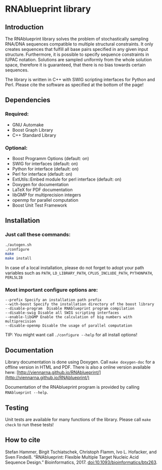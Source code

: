 
# RNAblueprint library

## Introduction

The RNAblueprint library solves the problem of stochastically sampling RNA/DNA sequences
compatible to multiple structural constraints.
It only creates sequences that fulfill all base pairs specified in any given input structure.
Furthermore, it is possible to specify sequence constraints in IUPAC notation.
Solutions are sampled uniformly from the whole solution space, therefore it is guaranteed,
that there is no bias towards certain sequences.

The library is written in C++ with SWIG scripting interfaces for Python and Perl.
Please cite the software as specified at the bottom of the page!

## Dependencies

### Required:

 * GNU Automake
 * Boost Graph Library
 * C++ Standard Library

### Optional:

 * Boost Programm Options (default: on)
 * SWIG for interfaces (default: on)
 * Python for interface (default: on)
 * Perl for interface (default: on)
 * ExtUtils::Embed module for perl interface (default: on)
 * Doxygen for documentation
 * LaTeX for PDF documentation
 * libGMP for multiprecision integers
 * openmp for parallel computation
 * Boost Unit Test Framework

## Installation

### Just call these commands:

```bash
./autogen.sh
./configure
make
make install
```

In case of a local installation, please do not forget to adopt your path variables such as
`PATH`, `LD_LIBRARY_PATH`, `CPLUS_INCLUDE_PATH`, `PYTHONPATH`, `PERL5LIB`

### Most important configure options are:

    --prefix Specify an installation path prefix
    --with-boost Specify the installation directory of the boost library
    --disable-program  Disable RNAblueprint program compilation
    --disable-swig Disable all SWIG scripting interfaces
    --enable-libGMP Enable the calculation of big numbers with multiprecision
    --disable-openmp Disable the usage of parallel computation

TIP: You might want call `./configure --help` for all install options!

## Documentation

Library documentation is done using Doxygen. Call `make doxygen-doc` for a offline version in HTML and PDF.
There is also a online version available here: [http://viennarna.github.io/RNAblueprint/](http://viennarna.github.io/RNAblueprint/)

Documentation of the RNAblueprint program is provided by calling `RNAblueprint --help`.

## Testing

Unit tests are available for many functions of the library. Please call `make check` to run these tests!

## How to cite

Stefan Hammer, Birgit Tschiatschek, Christoph Flamm, Ivo L. Hofacker, and Sven Findeiß. “RNAblueprint: Flexible Multiple Target Nucleic Acid Sequence Design.” Bioinformatics, 2017. [doi:10.1093/bioinformatics/btx263](https://doi.org/10.1093/bioinformatics/btx263).

